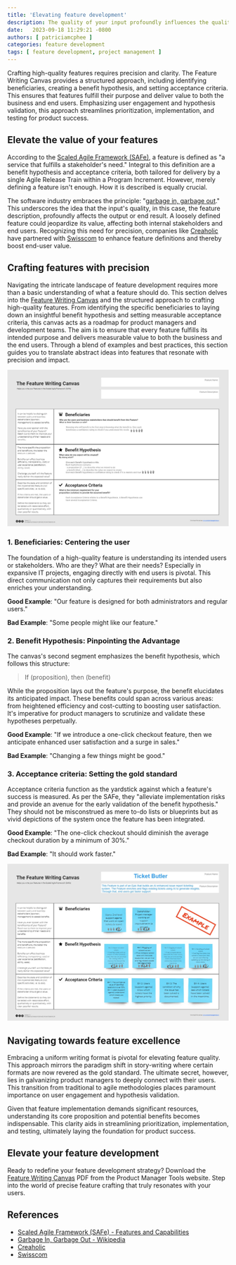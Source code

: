 ```yaml
---
title: 'Elevating feature development'
description: The quality of your input profoundly influences the quality of the output. In the context of features, a poorly defined one can undermine its value, affecting not just internal stakeholders but, more critically, end users.
date:   2023-09-18 11:29:21 -0800
authors: [ patriciamcphee ]
categories: feature development
tags: [ feature development, project management ] 
---
```


Crafting high-quality features requires precision and clarity. The Feature Writing Canvas provides a structured approach, including identifying beneficiaries, creating a benefit hypothesis, and setting acceptance criteria. This ensures that features fulfill their purpose and deliver value to both the business and end users. Emphasizing user engagement and hypothesis validation, this approach streamlines prioritization, implementation, and testing for product success.

<!--truncate-->

## Elevate the value of your features

According to the [Scaled Agile Framework (SAFe)](https://www.scaledagileframework.com/features-and-capabilities/), a feature is defined as "a service that fulfills a stakeholder's need." Integral to this definition are a benefit hypothesis and acceptance criteria, both tailored for delivery by a single Agile Release Train within a Program Increment. However, merely defining a feature isn't enough. How it is described is equally crucial.

The software industry embraces the principle: "[garbage in, garbage out](https://en.wikipedia.org/wiki/Garbage_in,_garbage_out)." This underscores the idea that the input's quality, in this case, the feature description, profoundly affects the output or end result. A loosely defined feature could jeopardize its value, affecting both internal stakeholders and end users. Recognizing this need for precision, companies like [Creaholic](https://creaholic.com/) have partnered with [Swisscom](https://www.swisscom.ch/) to enhance feature definitions and thereby boost end-user value.

## Crafting features with precision

Navigating the intricate landscape of feature development requires more than a basic understanding of what a feature should do. This section delves into the [Feature Writing Canvas](https://productmanagertools.io/feature-writing-canvas.html) and the  structured approach to crafting high-quality features. From identifying the specific beneficiaries to laying down an insightful benefit hypothesis and setting measurable acceptance criteria, this canvas acts as a roadmap for product managers and development teams. The aim is to ensure that every feature fulfills its intended purpose and delivers measurable value to both the business and the end users. Through a blend of examples and best practices, this section guides you to translate abstract ideas into features that resonate with precision and impact.

![](./images/feature-writing-template.jpg)

### 1. Beneficiaries: Centering the user

The foundation of a high-quality feature is understanding its intended users or stakeholders. Who are they? What are their needs? Especially in expansive IT projects, engaging directly with end users is pivotal. This direct communication not only captures their requirements but also enriches your understanding.

**Good Example**: "Our feature is designed for both administrators and regular users."  

**Bad Example**: "Some people might like our feature."

### 2. Benefit Hypothesis: Pinpointing the Advantage

The canvas's second segment emphasizes the benefit hypothesis, which follows this structure: 

> If (proposition), then (benefit)

While the proposition lays out the feature's purpose, the benefit elucidates its anticipated impact. These benefits could span across various areas: from heightened efficiency and cost-cutting to boosting user satisfaction. It's imperative for product managers to scrutinize and validate these hypotheses perpetually.

**Good Example**: "If we introduce a one-click checkout feature, then we anticipate enhanced user satisfaction and a surge in sales."  

**Bad Example**: "Changing a few things might be good."

### 3. Acceptance criteria: Setting the gold standard

Acceptance criteria function as the yardstick against which a feature's success is measured. As per the SAFe, they "alleviate implementation risks and provide an avenue for the early validation of the benefit hypothesis." They should not be misconstrued as mere to-do lists or blueprints but as vivid depictions of the system once the feature has been integrated.

**Good Example**: "The one-click checkout should diminish the average checkout duration by a minimum of 30%."  

**Bad Example**: "It should work faster."

![](./images/the-feature-writing-canvas.jpg)

## Navigating towards feature excellence

Embracing a uniform writing format is pivotal for elevating feature quality. This approach mirrors the paradigm shift in story-writing where certain formats are now revered as the gold standard. The ultimate secret, however, lies in galvanizing product managers to deeply connect with their users. This transition from traditional to agile methodologies places paramount importance on user engagement and hypothesis validation.

Given that feature implementation demands significant resources, understanding its core proposition and potential benefits becomes indispensable. This clarity aids in streamlining prioritization, implementation, and testing, ultimately laying the foundation for product success.

## Elevate your feature development

Ready to redefine your feature development strategy? Download the [Feature Writing Canvas](https://productmanagertools.io/feature-writing-canvas.html) PDF from the Product Manager Tools website. Step into the world of precise feature crafting that truly resonates with your users.

## References

- [Scaled Agile Framework (SAFe) - Features and Capabilities](https://www.scaledagileframework.com/features-and-capabilities/)
- [Garbage In, Garbage Out - Wikipedia](https://en.wikipedia.org/wiki/Garbage_in,_garbage_out)
- [Creaholic](https://creaholic.com/)
- [Swisscom](https://www.swisscom.ch/)

